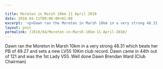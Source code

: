 ```yaml
---

title: Moreton in Marsh 10km 11 April 2010
date: 2010-04-11T09:00:00+01:00
excerpt: '<p>Dawn ran the Moreton in Marsh 10km in a very strong 48.31 which beats her PB of 49.27 and sets a new LV55 10Km club record. Dawn came in 44th out of 121 and was the 1st Lady V55. Well done Dawn Brendan Ward (Club Chairman)</p>'
layout: post
permalink: /2010/04/Moreton-in-Marsh-10km-11-April-2010/
---
```

Dawn ran the Moreton in Marsh 10km in a very strong 48.31 which beats her PB of 49.27 and sets a new LV55 10Km club record. Dawn came in 44th out of 121 and was the 1st Lady V55. Well done Dawn Brendan Ward (Club Chairman)
